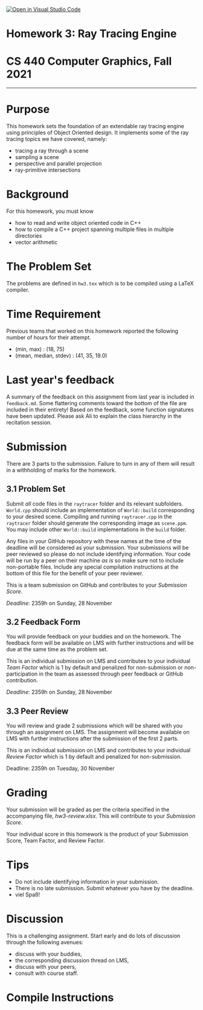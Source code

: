 [![Open in Visual Studio Code](https://classroom.github.com/assets/open-in-vscode-f059dc9a6f8d3a56e377f745f24479a46679e63a5d9fe6f495e02850cd0d8118.svg)](https://classroom.github.com/online_ide?assignment_repo_id=6336119&assignment_repo_type=AssignmentRepo)
# Homework 3: Ray Tracing Engine
# CS 440 Computer Graphics, Fall 2021
***

# Purpose

This homework sets the foundation of an extendable ray tracing engine using principles of Object Oriented design. It implements some of the ray tracing topics we have covered, namely:

- tracing a ray through a scene
- sampling a scene
- perspective and parallel projection
- ray-primitive intersections

# Background

For this homework, you must know

- how to read and write object oriented code in C++
- how to compile a C++ project spanning multiple files in multiple directories
- vector arithmetic

# The Problem Set

The problems are defined in `hw3.tex` which is to be compiled using a LaTeX compiler.

# Time Requirement

Previous teams that worked on this homework reported the following number of hours for their attempt.
- (min, max) : (18, 75)
- (mean, median, stdev) : (41, 35, 19.0)

# Last year's feedback

A summary of the feedback on this assignment from last year is included in `feedback.md`. Some flattering comments toward the bottom of the file are included in their entirety! Based on the feedback, some function signatures have been updated. Please ask Ali to explain the class hierarchy in the recitation session.

# Submission

There are 3 parts to the submission. Failure to turn in any of them will result in a withholding of marks for the homework.

## 3.1 Problem Set

Submit _all_ code files in the `raytracer` folder and its relevant subfolders. `World.cpp` should include an implementation of `World::build` corresponding to your desired scene. Compiling and running `raytracer.cpp` in the `raytracer` folder should generate the corresponding image as `scene.ppm`. You may include other `World::build` implementations in the `build` folder. 

Any files in your GitHub repository with these names at the time of the deadline will be considered as your submission. Your submissions will be peer reviewed so please do not include identifying information. Your code will be run by a peer on their machine _as is_ so make sure not to include non-portable files. Include any special compilation instructions at the bottom of this file for the benefit of your peer reviewer.

This is a team submission on GitHub and contributes to your _Submission Score_.

_Deadline_: 2359h on Sunday, 28 November

## 3.2 Feedback Form

You will provide feedback on your buddies and on the homework. The feedback form will be available on LMS with further instructions and will be due at the same time as the problem set.

This is an individual submission on LMS and contributes to your individual _Team Factor_ which is 1 by default and penalized for non-submission or non-participation in the team as assessed through peer feedback or GitHub contribution.

_Deadline_: 2359h on Sunday, 28 November

## 3.3 Peer Review

You will review and grade 2 submissions which will be shared with you through an assignment on LMS. The assignment will become available on LMS with further instructions after the submission of the first 2 parts.

This is an individual submission on LMS and contributes to your individual _Review Factor_ which is 1 by default and penalized for non-submission.

Deadline: 2359h on Tuesday, 30 November

# Grading

Your submission will be graded as per the criteria specified in the accompanying file, _hw3-review.xlsx_. This will contribute to your _Submission Score_.

Your individual score in this homework is the product of your Submission Score, Team Factor, and Review Factor.

# Tips

- Do not include identifying information in your submission.
- There is no late submission. Submit whatever you have by the deadline.
- viel Spaß!

# Discussion

This is a challenging assignment. Start early and do lots of discussion through the following avenues:

- discuss with your buddies,
- the corresponding discussion thread on LMS,
- discuss with your peers,
- consult with course staff.

# Compile Instructions

_<Replace this with any special compile instructions for your peer reviewer. It is important that your code compiles. Non-compiling code cannot be reviewed.>_
